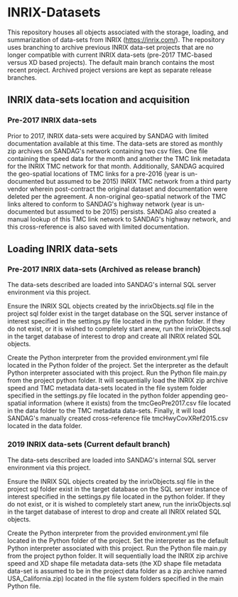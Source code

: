 # INRIX-Datasets
This repository houses all objects associated with the storage, loading, and summarization of data-sets from INRIX (https://inrix.com/). The repository uses branching to archive previous INRIX data-set projects that are no longer compatible with current INRIX data-sets (pre-2017 TMC-based versus XD based projects). The default main branch contains the most recent project. Archived project versions are kept as separate release branches.

## INRIX data-sets location and acquisition
### Pre-2017 INRIX data-sets
Prior to 2017, INRIX data-sets were acquired by SANDAG with limited documentation available at this time. The data-sets are stored as monthly zip archives on SANDAG's network containing two csv files. One file containing the speed data for the month and another the TMC link metadata for the INRIX TMC network for that month. Additionally, SANDAG acquired the geo-spatial locations of TMC links for a pre-2016 (year is un-documented but assumed to be 2015) INRIX TMC network from a third party vendor wherein post-contract the original dataset and documentation were deleted per the agreement. A non-original geo-spatial network of the TMC links altered to conform to SANDAG's highway network (year is un-documented but assumed to be 2015) persists. SANDAG also created a manual lookup of this TMC link network to SANDAG's highway network, and this cross-reference is also saved with limited documentation.

## Loading INRIX data-sets
### Pre-2017 INRIX data-sets (Archived as release branch)
The data-sets described are loaded into SANDAG's internal SQL server environment via this project.

Ensure the INRIX SQL objects created by the inrixObjects.sql file in the project sql folder exist in the target database on the SQL server instance of interest specified in the settings.py file located in the python folder. If they do not exist, or it is wished to completely start anew, run the inrixObjects.sql in the target database of interest to drop and create all INRIX related SQL objects.

Create the Python interpreter from the provided environment.yml file located in the Python folder of the project. Set the interpreter as the default Python interpreter associated with this project. Run the Python file main.py from the project python folder. It will sequentially load the INRIX zip archive speed and TMC metadata data-sets located in the file system folder specified in the settings.py file located in the python folder appending geo-spatial information (where it exists) from the tmcGeoPre2017.csv file located in the data folder to the TMC metadata data-sets. Finally, it will load SANDAG's manually created cross-reference file tmcHwyCovXRef2015.csv located in the data folder.

### 2019 INRIX data-sets (Current default branch)
The data-sets described are loaded into SANDAG's internal SQL server environment via this project.

Ensure the INRIX SQL objects created by the inrixObjects.sql file in the project sql folder exist in the target database on the SQL server instance of interest specified in the settings.py file located in the python folder. If they do not exist, or it is wished to completely start anew, run the inrixObjects.sql in the target database of interest to drop and create all INRIX related SQL objects.

Create the Python interpreter from the provided environment.yml file located in the Python folder of the project. Set the interpreter as the default Python interpreter associated with this project. Run the Python file main.py from the project python folder. It will sequentially load the INRIX zip archive speed and XD shape file metadata data-sets (the XD shape file metadata data-set is assumed to be in the project data folder as a zip archive named USA_California.zip) located in the file system folders specified in the main Python file.
